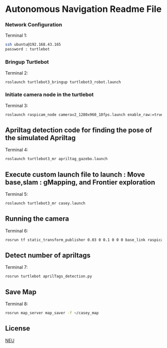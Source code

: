 # Autonomous Navigation Readme File

### Network Configuration
Terminal 1:
```bash
ssh ubuntu@192.168.43.165
password : turtlebot
```

### Bringup Turtlebot
Terminal 2:
```bash
roslaunch turtlebot3_bringup turtlebot3_robot.launch
```
### Initiate camera node in the turtlebot
Terminal 3:
```bash
roslaunch raspicam_node camerav2_1280x960_10fps.launch enable_raw:=true
```
## Apriltag detection code for finding the pose of the simulated Apriltag
Terminal 4:
```bash
roslaunch turtlebot3_mr apriltag_gazebo.launch 
```

## Execute custom launch file to launch : Move base,slam : gMapping, and Frontier exploration
Terminal 5:
```bash
roslaunch turtlebot3_mr casey.launch
```

## Running the camera
Terminal 6:
```bash
rosrun tf static_transform_publisher 0.03 0 0.1 0 0 0 base_link raspicam 100
```

## Detect number of apriltags
Terminal 7:
```bash
rosrun turtlebot aprilTags_detection.py
```

## Save Map 
Terminal 8:
```bash
rosrun map_server map_saver -f ~/casey_map
```

## License
[NEU](https://brand.northeastern.edu/guide/policies/licensing/)
